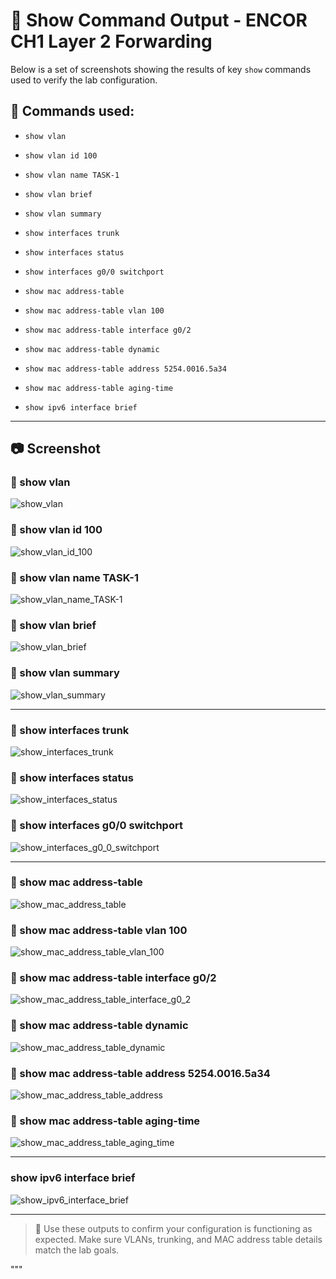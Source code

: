 # 📸 Show Command Output - ENCOR CH1 Layer 2 Forwarding

Below is a set of screenshots showing the results of key `show` commands used to verify the lab configuration.

## 🧾 Commands used:

- `show vlan`
- `show vlan id 100`
- `show vlan name TASK-1`
- `show vlan brief`
- `show vlan summary`

- `show interfaces trunk`
- `show interfaces status`
- `show interfaces g0/0 switchport`

- `show mac address-table`
- `show mac address-table vlan 100`
- `show mac address-table interface g0/2`
- `show mac address-table dynamic`
- `show mac address-table address 5254.0016.5a34`
- `show mac address-table aging-time`

- `show ipv6 interface brief`

---

## 📷 Screenshot

### 🔹 show vlan
![show_vlan](screenshots/show_vlan.png)

### 🔹 show vlan id 100
![show_vlan_id_100](screenshots/show_vlan_id_100.png)

### 🔹 show vlan name TASK-1
![show_vlan_name_TASK-1](screenshots/show_vlan_name_TASK-1.png)

### 🔹 show vlan brief
![show_vlan_brief](screenshots/show_vlan_brief.png)

### 🔹 show vlan summary
![show_vlan_summary](screenshots/show_vlan_summary.png)

---

### 🔸 show interfaces trunk
![show_interfaces_trunk](screenshots/show_interfaces_trunk.png)

### 🔸 show interfaces status
![show_interfaces_status](screenshots/show_interfaces_status.png)

### 🔸 show interfaces g0/0 switchport
![show_interfaces_g0_0_switchport](screenshots/show_interfaces_g0_0_switchport.png)

---

### 🔻 show mac address-table
![show_mac_address_table](screenshots/show_mac_address_table.png)

### 🔻 show mac address-table vlan 100
![show_mac_address_table_vlan_100](screenshots/show_mac_address_table_vlan_100.png)

### 🔻 show mac address-table interface g0/2
![show_mac_address_table_interface_g0_2](screenshots/show_mac_address_table_interface_g0_2.png)

### 🔻 show mac address-table dynamic
![show_mac_address_table_dynamic](screenshots/show_mac_address_table_dynamic.png)

### 🔻 show mac address-table address 5254.0016.5a34
![show_mac_address_table_address](screenshots/show_mac_address_table_address.png)

### 🔻 show mac address-table aging-time
![show_mac_address_table_aging_time](screenshots/show_mac_address_table_aging_time.png)

---

### show ipv6 interface brief
![show_ipv6_interface_brief](screenshots/show_ipv6_interface_brief.png)

---

> 📝 Use these outputs to confirm your configuration is functioning as expected. Make sure VLANs, trunking, and MAC address table details match the lab goals.

"""